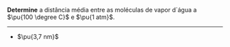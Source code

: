 **Determine** a distância média entre as moléculas de vapor d`água a $\pu{100 \degree C}$ e $\pu{1 atm}$. 

---

- $\pu{3,7 nm}$